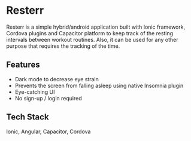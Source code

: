 
# Resterr

Resterr is a simple hybrid/android application built with Ionic framework, Cordova plugins and Capacitor platform to keep track of the resting intervals between workout routines. Also, it can be used for any other purpose that requires the tracking of the time.
## Features

- Dark mode to decrease eye strain
- Prevents the screen from falling asleep using native Insomnia plugin
- Eye-catching UI
- No sign-up / login required

  
## Tech Stack

Ionic, Angular, Capacitor, Cordova
